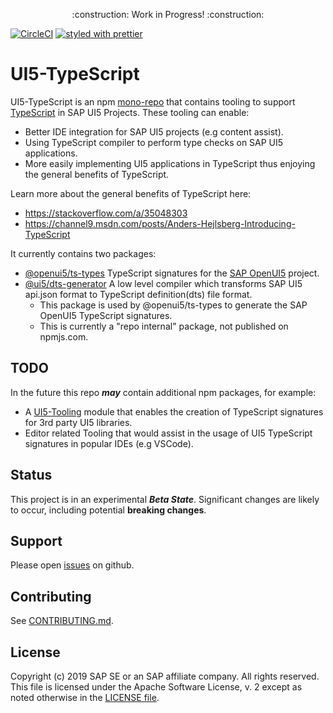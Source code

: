 <p align="center">
    :construction: Work in Progress! :construction:
</p>

[![CircleCI](https://circleci.com/gh/SAP/ui5-typescript.svg?style=svg)](https://circleci.com/gh/SAP/ui5-typescript)
[![styled with prettier](https://img.shields.io/badge/styled_with-prettier-ff69b4.svg)](https://github.com/prettier/prettier)

# UI5-TypeScript

UI5-TypeScript is an npm [mono-repo][mono-repo] that contains tooling to support [TypeScript][typescript] in SAP UI5 Projects.
These tooling can enable:

- Better IDE integration for SAP UI5 projects (e.g content assist).
- Using TypeScript compiler to perform type checks on SAP UI5 applications.
- More easily implementing UI5 applications in TypeScript thus enjoying the general benefits of TypeScript.

Learn more about the general benefits of TypeScript here:

- https://stackoverflow.com/a/35048303
- https://channel9.msdn.com/posts/Anders-Hejlsberg-Introducing-TypeScript

It currently contains two packages:

- [@openui5/ts-types](./packages/ts-types) TypeScript signatures for the [SAP OpenUI5][openui5] project.
- [@ui5/dts-generator](./packages/dts-generator) A low level compiler which transforms SAP UI5 api.json format to TypeScript definition(dts) file format.
  - This package is used by @openui5/ts-types to generate the SAP OpenUI5 TypeScript signatures.
  - This is currently a "repo internal" package, not published on npmjs.com.

## TODO

In the future this repo **_may_** contain additional npm packages, for example:

- A [UI5-Tooling][ui5-tooling] module that enables the creation of TypeScript signatures for 3rd party UI5 libraries.
- Editor related Tooling that would assist in the usage of UI5 TypeScript signatures in popular IDEs (e.g VSCode).

## Status

This project is in an experimental **_Beta State_**. Significant changes are likely to occur,
including potential **breaking changes**.

## Support

Please open [issues](https://github.com/SAP/ui5-typescript/issues) on github.

## Contributing

See [CONTRIBUTING.md](./CONTRIBUTING.md).

## License

Copyright (c) 2019 SAP SE or an SAP affiliate company. All rights reserved.
This file is licensed under the Apache Software License, v. 2 except as noted otherwise in the [LICENSE file](./LICENSE).

[typescript]: https://www.typescriptlang.org/
[mono-repo]: https://github.com/babel/babel/blob/master/doc/design/monorepo.md
[openui5]: https://openui5.org/
[ui5-tooling]: https://github.com/SAP/ui5-tooling

